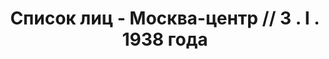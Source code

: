 ---
title: Список лиц - Москва-центр // 3 . I . 1938 года
description: РГАСПИ, ф.17, оп.171, дело 414, лист 181
images:
- /disk/pictures/v06/17-171-414-181.jpg
- /disk/pictures/v06/17-171-414-182.jpg
---